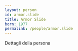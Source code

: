 ```yaml
---
layout: person
id: armor.slide
title: Armor Slide
born: 1977
permalink: /people/armor.slide
---
```


Dettagli della persona 